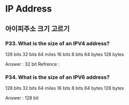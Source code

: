 # IP Address

## 아이피주소 크기 고르기

### P33. What is the size of an **IPV4** address?
128 bits
32 bits
64 miles
16 bits
8 bits
64 bytes
128 bytes

Answer : 32 bit
Refrence : 

### P34. What is the size of an **IPV6** address?
128 bits
32 bits
64 miles
16 bits
8 bits
64 bytes
128 bytes

Answer : 128 bit
